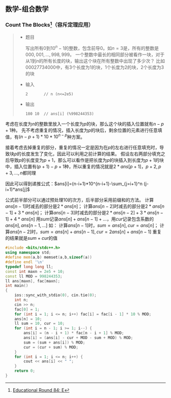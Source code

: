 ## 数学-组合数学

### Count The Blocks[^1]（容斥定理应用）

> - 题目
>
>   写出所有0到$10^n-1$的整数，包含前导0。如$n=3$是，所有的整数是$000,001,\dots,998,999$。
>   一个整数中最长的相同部分被看作一块，对于从1到$n$的所有长度的块，输出这个块在所有整数中出现了多少次？
>   比如$00027734000$中，有3个长度为1的块，1个长度为2的块，2个长度为3的块
>
> - 输入
>
>   ```
>   2		// n (n<=2e5)
>   ```
>
> - 输出
>
>   ```
>   180 10	// ans[i] (%998244353)
>   ```

考虑在长度为$n$的整数里放入一个长度为$p$的块，那么这个块的插入位置就有$n-p+1$种。
先不考虑重复的情况，插入长度为$p$的块后，剩余位置的元素进行任意填值，有$(n-p+1)*10*10^{n-p}$种方案。

接着考虑去掉重复的部分，重复的情况一定是因为在$p$的左右进行任意填充时，导致块$p$的长度发生了变化，因此可以利用之前计算的结果。
假设左右两部分填充之后导致$p$的长度变为$p+1$，那么可以看作是把长度为$p$的块插入到长度为$p+1$的块中，插入位置有$(p+1)-p+1$种，所以重复的情况就是$2*ans[p+1]$，$p+2,p+3,\dots,n$都同理

因此可以得到递推公式：$ans[i]=(n-i+1)*10^{n-i+1}-\sum_{j=i+1}^n (j-i+1)*ans[j]$

公式前半部分可以通过预处理10的次方，后半部分采用前缀和的方法。
计算$ans[n-1]$时减去的部分是$2*ans[n]$；
计算$ans[n-2]$时减去的部分是$2*ans[n-1]+3*ans[n]$；
计算$ans[n-3]$时减去的部分是$2*ans[n-2]+3*ans[n-1]+4*ans[n]$
用$sum$记录$ans[n]+ans[n-1]+\dots$，用$cur$记录包含系数的$ans[n],ans[n-1,\dots]$
如：
计算$ans[n-1]$时，$sum=ans[n],\,cur=ans[n]$；
计算$ans[n-2]$时，$sum=ans[n]+ans[n-1],\,cur=2ans[n]+ans[n-1]$
重复的结果就是$sum+cur$的值

```c++
#include <bits/stdc++.h>
using namespace std;
#define mem(a,b) memset(a,b,sizeof(a))
#define endl '\n'
typedef long long ll;
const int maxn = 2e5 + 10;
const ll MOD = 998244353;
ll ans[maxn], fac[maxn];
int main()
{
	ios::sync_with_stdio(0), cin.tie(0);
	int n;
	cin >> n;
	fac[0] = 1;
	for (int i = 1; i <= n; i++) fac[i] = fac[i - 1] * 10 % MOD;
	ans[n] = 10;
	ll sum = 10, cur = 10;
	for (int i = n - 1; i >= 1; i--) {
		ans[i] = (n - i + 1) * fac[n - i + 1] % MOD;
		ans[i] = (ans[i] - cur + MOD - sum + MOD) % MOD;
		sum = (sum + ans[i]) % MOD;
		cur = (cur + sum) % MOD;
	}
	for (int i = 1; i <= n; i++) {
		cout << ans[i] << " ";
	}
	return 0;
}
```



[^1]:[Educational Round 84: E](https://codeforces.com/contest/1327/problem/D)